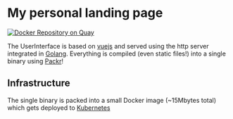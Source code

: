 # My personal landing page
[![Docker Repository on Quay](https://quay.io/repository/xvzf/xvzf.tech/status "Docker Repository on Quay")](https://quay.io/repository/xvzf/xvzf.tech)

The UserInterface is based on [vuejs](https://vuejs.org/) and served using the http server integrated in [Golang](https://golang.org/).
Everything is compiled (even static files!) into a single binary using [Packr](https://github.com/gobuffalo/packr)!

## Infrastructure
The single binary is packed into a small Docker image (~15Mbytes total) which gets deployed to [Kubernetes](https://kubernetes.io/)
